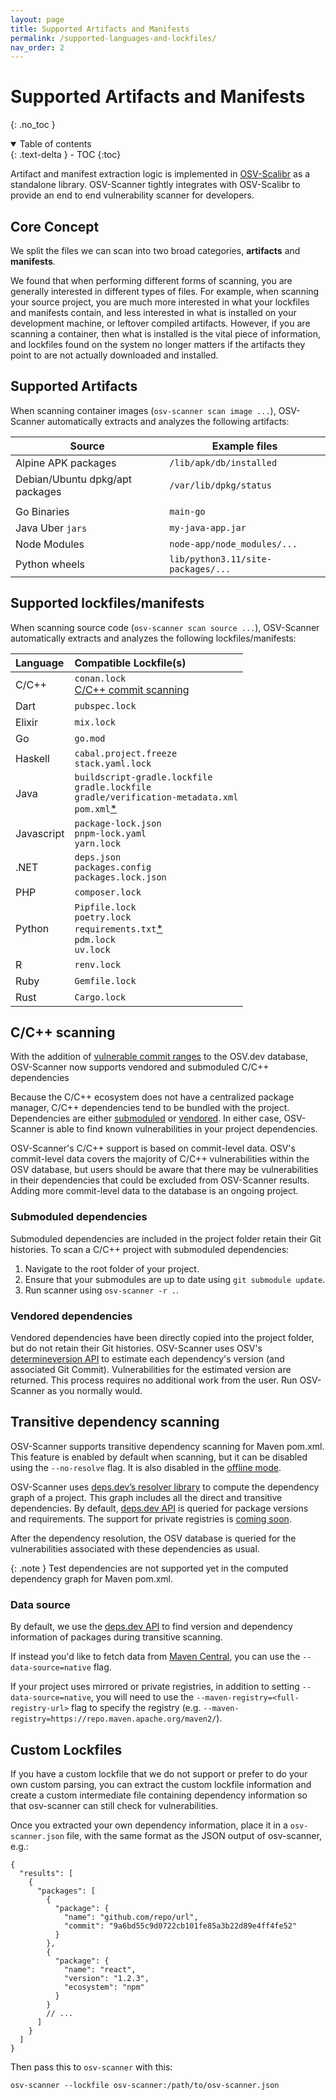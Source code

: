 ```yaml
---
layout: page
title: Supported Artifacts and Manifests
permalink: /supported-languages-and-lockfiles/
nav_order: 2
---
```


# Supported Artifacts and Manifests

{: .no_toc }

<details open markdown="block">
  <summary>
    Table of contents
  </summary>
  {: .text-delta }
- TOC
{:toc}
</details>

Artifact and manifest extraction logic is implemented in [OSV-Scalibr](https://github.com/google/osv-scalibr) as a standalone library. OSV-Scanner tightly integrates with OSV-Scalibr to provide an end to end vulnerability scanner for developers.

## Core Concept

We split the files we can scan into two broad categories, **artifacts** and **manifests**.

We found that when performing different forms of scanning, you are generally interested in different types of files. For example, when scanning your source project, you are much more interested in what your lockfiles and manifests contain, and less interested in what is installed on your development machine, or leftover compiled artifacts. However, if you are scanning a container, then what is installed is the vital piece of information, and lockfiles found on the system no longer matters if the artifacts they point to are not actually downloaded and installed.

## Supported Artifacts

When scanning container images (`osv-scanner scan image ...`), OSV-Scanner automatically extracts and analyzes the following artifacts:

| Source                          | Example files                      |
| ------------------------------- | ---------------------------------- |
| Alpine APK packages             | `/lib/apk/db/installed`            |
| Debian/Ubuntu dpkg/apt packages | `/var/lib/dpkg/status`             |
|                                 |                                    |
| Go Binaries                     | `main-go`                          |
| Java Uber `jars`                | `my-java-app.jar`                  |
| Node Modules                    | `node-app/node_modules/...`        |
| Python wheels                   | `lib/python3.11/site-packages/...` |

## Supported lockfiles/manifests

When scanning source code (`osv-scanner scan source ...`), OSV-Scanner automatically extracts and analyzes the following lockfiles/manifests:

| Language   | Compatible Lockfile(s)                                                                                                                     |
| :--------- | :----------------------------------------------------------------------------------------------------------------------------------------- |
| C/C++      | `conan.lock`<br>[C/C++ commit scanning](#cc-scanning)                                                                                      |
| Dart       | `pubspec.lock`                                                                                                                             |
| Elixir     | `mix.lock`                                                                                                                                 |
| Go         | `go.mod`                                                                                                                                   |
| Haskell    | `cabal.project.freeze`<br> `stack.yaml.lock`                                                                                               |
| Java       | `buildscript-gradle.lockfile`<br>`gradle.lockfile`<br>`gradle/verification-metadata.xml`<br>`pom.xml`[\*](#transitive-dependency-scanning) |
| Javascript | `package-lock.json`<br>`pnpm-lock.yaml`<br>`yarn.lock`                                                                                     |
| .NET       | `deps.json`<br>`packages.config`<br>`packages.lock.json`                                                                                   |
| PHP        | `composer.lock`                                                                                                                            |
| Python     | `Pipfile.lock`<br>`poetry.lock`<br>`requirements.txt`[\*](https://github.com/google/osv-scanner/issues/34)<br>`pdm.lock`<br>`uv.lock`      |
| R          | `renv.lock`                                                                                                                                |
| Ruby       | `Gemfile.lock`                                                                                                                             |
| Rust       | `Cargo.lock`                                                                                                                               |

## C/C++ scanning

With the addition of [vulnerable commit ranges](https://osv.dev/blog/posts/introducing-broad-c-c++-support/) to the OSV.dev database, OSV-Scanner now supports vendored and submoduled C/C++ dependencies

Because the C/C++ ecosystem does not have a centralized package manager, C/C++ dependencies tend to be bundled with the project. Dependencies are either [submoduled](#submoduled-dependencies) or [vendored](#vendored-dependencies). In either case, OSV-Scanner is able to find known vulnerabilities in your project dependencies.

OSV-Scanner's C/C++ support is based on commit-level data. OSV's commit-level data covers the majority of C/C++ vulnerabilities within the OSV database, but users should be aware that there may be vulnerabilities in their dependencies that could be excluded from OSV-Scanner results. Adding more commit-level data to the database is an ongoing project.

### Submoduled dependencies

Submoduled dependencies are included in the project folder retain their Git histories. To scan a C/C++ project with submoduled dependencies:

1. Navigate to the root folder of your project.
2. Ensure that your submodules are up to date using `git submodule update`.
3. Run scanner using `osv-scanner -r .`.

### Vendored dependencies

Vendored dependencies have been directly copied into the project folder, but do not retain their Git histories. OSV-Scanner uses OSV's [determineversion API](https://google.github.io/osv.dev/post-v1-determineversion/) to estimate each dependency's version (and associated Git Commit). Vulnerabilities for the estimated version are returned. This process requires no additional work from the user. Run OSV-Scanner as you normally would.

## Transitive dependency scanning

OSV-Scanner supports transitive dependency scanning for Maven pom.xml. This feature is enabled by default when scanning, but it can be disabled using the `--no-resolve` flag. It is also disabled in the [offline mode](./offline-mode.md).

OSV-Scanner uses [deps.dev’s resolver library](https://pkg.go.dev/deps.dev/util/resolve) to compute the dependency graph of a project. This graph includes all the direct and transitive dependencies. By default, [deps.dev API](https://docs.deps.dev/api/v3/index.html) is queried for package versions and requirements. The support for private registries is [coming soon](https://github.com/google/osv-scanner/issues/1045).

After the dependency resolution, the OSV database is queried for the vulnerabilities associated with these dependencies as usual.

{: .note }
Test dependencies are not supported yet in the computed dependency graph for Maven pom.xml.

### Data source

By default, we use the [deps.dev API](https://docs.deps.dev/api/v3/) to find version and dependency information of packages during transitive scanning.

If instead you'd like to fetch data from [Maven Central](https://repo.maven.apache.org/maven2/), you can use the `--data-source=native` flag.

If your project uses mirrored or private registries, in addition to setting `--data-source=native`, you will need to use the `--maven-registry=<full-registry-url>` flag to specify the registry (e.g. `--maven-registry=https://repo.maven.apache.org/maven2/`).

## Custom Lockfiles

If you have a custom lockfile that we do not support or prefer to do your own custom parsing, you can extract the custom lockfile information and create a custom intermediate file containing dependency information so that osv-scanner can still check for vulnerabilities.

Once you extracted your own dependency information, place it in a `osv-scanner.json` file, with the same format as the JSON output of osv-scanner, e.g.:

```jsonc
{
  "results": [
    {
      "packages": [
        {
          "package": {
            "name": "github.com/repo/url",
            "commit": "9a6bd55c9d0722cb101fe85a3b22d89e4ff4fe52"
          }
        },
        {
          "package": {
            "name": "react",
            "version": "1.2.3",
            "ecosystem": "npm"
          }
        }
        // ...
      ]
    }
  ]
}
```

Then pass this to `osv-scanner` with this:

```
osv-scanner --lockfile osv-scanner:/path/to/osv-scanner.json
```
